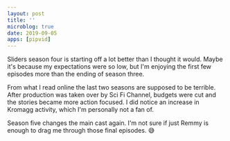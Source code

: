 ```yaml
---
layout: post
title: ''
microblog: true
date: 2019-09-05
apps: [pipvid]
---
```


Sliders season four is starting off a lot better than I thought it would. Maybe it's because my expectations were so low, but I'm enjoying the first few episodes more than the ending of season three.

From what I read online the last two seasons are supposed to be terrible. After production was taken over by Sci Fi Channel, budgets were cut and the stories became more action focused. I did notice an increase in Kromagg activity, which I'm personally not a fan of.

Season five changes the main cast again. I'm not sure if just Remmy is enough to drag me through those final episodes. 😅
